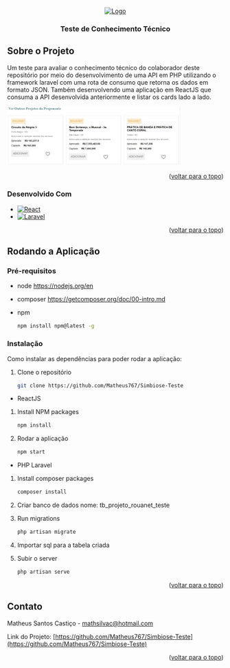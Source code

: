 <a name="readme-top"></a>

<!-- PROJECT SHIELDS -->
<!--
*** I'm using markdown "reference style" links for readability.
*** Reference links are enclosed in brackets [ ] instead of parentheses ( ).
*** See the bottom of this document for the declaration of the reference variables
*** for contributors-url, forks-url, etc. This is an optional, concise syntax you may use.
*** https://www.markdownguide.org/basic-syntax/#reference-style-links
-->
<!-- PROJECT LOGO -->
<br />
<div align="center">
  <a href="https://github.com/othneildrew/Best-README-Template">
    <img src="https://simbiose.social/static/media/logo-simbiose-12-01-png.db575373.png" alt="Logo" width="20%" height="10%">
  </a>

  <h3 align="center">Teste de Conhecimento Técnico</h3>
</div>

<!-- ABOUT THE PROJECT -->
## Sobre o Projeto

Um teste para avaliar o conhecimento técnico do colaborador deste repositório por meio do desenvolvimento de uma API em PHP utilizando o framework laravel com uma rota de consumo que retorna os dados em formato JSON. Também desenvolvendo uma aplicação em ReactJS que consuma a API desenvolvida anteriormente e listar os cards lado a lado.

<img src='./Projeto.jpg' alt="Projeto" width="80%" height="40%">

<p align="right">(<a href="#readme-top">voltar para o topo</a>)</p>



### Desenvolvido Com

* [![React][React.js]][React-url]
* [![Laravel][Laravel.com]][Laravel-url]

<p align="right">(<a href="#readme-top">voltar para o topo</a>)</p>



<!-- GETTING STARTED -->
## Rodando a Aplicação

### Pré-requisitos

* node
https://nodejs.org/en

* composer
https://getcomposer.org/doc/00-intro.md

* npm
  ```sh
  npm install npm@latest -g
  ```

### Instalação

Como instalar as dependências para poder rodar a aplicação:

1. Clone o repositório
   ```sh
   git clone https://github.com/Matheus767/Simbiose-Teste
   ```

* ReactJS

1. Install NPM packages
   ```sh
   npm install
   ```
2. Rodar a aplicação
   ```sh
   npm start
   ```

* PHP Laravel

1. Install composer packages
   ```sh
   composer install
   ```

2. Criar banco de dados
nome: tb_projeto_rouanet_teste

3. Run migrations
   ```sh
   php artisan migrate
   ```

4. Importar sql para a tabela criada

5. Subir o server
   ```sh
   php artisan serve
   ```

<p align="right">(<a href="#readme-top">voltar para o topo</a>)</p>

<!-- CONTACT -->
## Contato

Matheus Santos Castiço - mathsilvac@hotmail.com

Link do Projeto: [https://github.com/Matheus767/Simbiose-Teste](https://github.com/Matheus767/Simbiose-Teste)

<p align="right">(<a href="#readme-top">voltar para o topo</a>)</p>

[React.js]: https://img.shields.io/badge/React-20232A?style=for-the-badge&logo=react&logoColor=61DAFB
[React-url]: https://reactjs.org/
[Laravel.com]: https://img.shields.io/badge/Laravel-FF2D20?style=for-the-badge&logo=laravel&logoColor=white
[Laravel-url]: https://laravel.com
